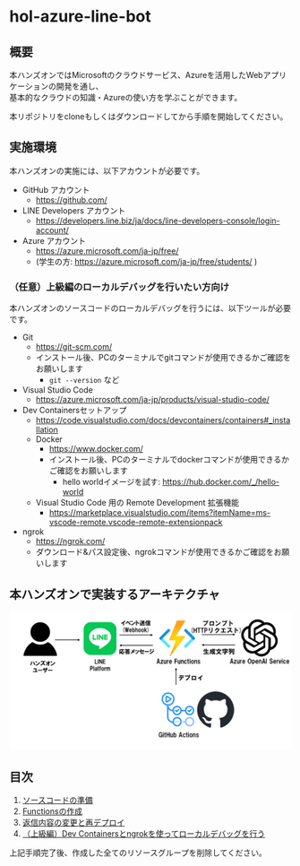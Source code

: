# hol-azure-line-bot
## 概要
本ハンズオンではMicrosoftのクラウドサービス、Azureを活用したWebアプリケーションの開発を通し、  
基本的なクラウドの知識・Azureの使い方を学ぶことができます。  
  
本リポジトリをcloneもしくはダウンロードしてから手順を開始してください。

## 実施環境
本ハンズオンの実施には、以下アカウントが必要です。

- GitHub アカウント
    - https://github.com/
- LINE Developers アカウント
    - https://developers.line.biz/ja/docs/line-developers-console/login-account/
- Azure アカウント
    - https://azure.microsoft.com/ja-jp/free/
    - (学生の方: https://azure.microsoft.com/ja-jp/free/students/ )

### （任意）上級編のローカルデバッグを行いたい方向け
本ハンズオンのソースコードのローカルデバッグを行うには、以下ツールが必要です。

- Git
    - https://git-scm.com/
    - インストール後、PCのターミナルでgitコマンドが使用できるかご確認をお願いします
        - `git --version` など
- Visual Studio Code
    - https://azure.microsoft.com/ja-jp/products/visual-studio-code/
- Dev Containersセットアップ
    - https://code.visualstudio.com/docs/devcontainers/containers#_installation
    - Docker
        - https://www.docker.com/
        - インストール後、PCのターミナルでdockerコマンドが使用できるかご確認をお願いします
            - hello worldイメージを試す: https://hub.docker.com/_/hello-world
    - Visual Studio Code 用の Remote Development 拡張機能
        - https://marketplace.visualstudio.com/items?itemName=ms-vscode-remote.vscode-remote-extensionpack
- ngrok
    - https://ngrok.com/
    - ダウンロード&パス設定後、ngrokコマンドが使用できるかご確認をお願いします

## 本ハンズオンで実装するアーキテクチャ
![アーキテクチャ図](./docs/images/hol-azure-line-bot-architecture.png)

## 目次
1. [ソースコードの準備](./docs/1-prepare-sourcecode.md)
2. [Functionsの作成](./docs/2-functions-create.md)
3. [返信内容の変更と再デプロイ](/docs/3-reply-redeploy.md)
4. [（上級編）Dev Containersとngrokを使ってローカルデバッグを行う](/docs/4-document-suppliment.md)

上記手順完了後、作成した全てのリソースグループを削除してください。
